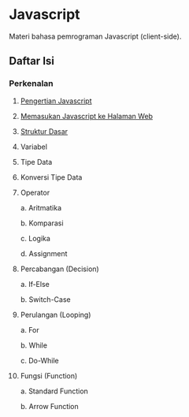 # Javascript

Materi bahasa pemrograman Javascript (client-side).

## Daftar Isi

### Perkenalan

1. [Pengertian Javascript](./01-pengertian-javascript.md)
2. [Memasukan Javascript ke Halaman Web](./02-memasukan-javascript-ke-halaman-web.md)
3. [Struktur Dasar](./03-struktur-dasar.md)
4. Variabel
5. Tipe Data
6. Konversi Tipe Data
7. Operator

   a. Aritmatika

   b. Komparasi

   c. Logika

   d. Assignment

8. Percabangan (Decision)

   a. If-Else

   b. Switch-Case

9. Perulangan (Looping)

   a. For

   b. While

   c. Do-While

10. Fungsi (Function)

    a. Standard Function

    b. Arrow Function
